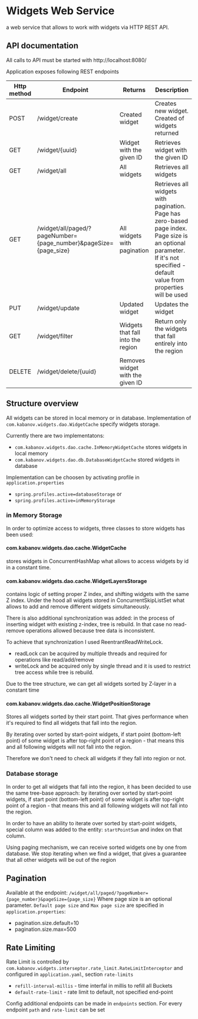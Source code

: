 # Widgets Web Service
a web service that allows to work with widgets via HTTP REST API.

## API documentation
All calls to API must be started with http://localhost:8080/

Application exposes following REST endpoints

| Http method | Endpoint               | Returns                            | Description                                                                |
|-------------|------------------------|------------------------------------|----------------------------------------------------------------------------|
| POST        | /widget/create         | Created widget                     | Creates new widget. Created of widgets returned                            |
| GET         | /widget/{uuid}         | Widget with the given ID           | Retrieves widget with the given ID                                         |
| GET         | /widget/all            | All widgets                        | Retrieves all widgets                                                      |
| GET         | /widget/all/paged/?pageNumber={page_number}&pageSize={page_size}     | All widgets with pagination        | Retrieves all widgets with pagination. Page has zero-based page index. Page size is an optional parameter. If it's not specified - default value from properties will be used    |
| PUT         | /widget/update         | Updated widget                     | Updates the widget                                                         |
| GET         | /widget/filter         | Widgets that fall into the region  | Return only the widgets that fall entirely into the region                 |
| DELETE      | /widget/delete/{uuid}  | Removes widget with the given ID   |                                                                            |

## Structure overview 
All widgets can be stored in local memory or in database. Implementation of `com.kabanov.widgets.dao.WidgetCache` specify widgets storage.

Currently there are two implementatons: 
 - `com.kabanov.widgets.dao.cache.InMemoryWidgetCache` stores widgets in local memory
 - `com.kabanov.widgets.dao.db.DatabaseWidgetCache` stored widgets in database
 
 Implementation can be choosen by activating profile in `application.properties`
 
- `spring.profiles.active=databaseStorage`
or
- `spring.profiles.active=inMemoryStorage`

### in Memory Storage
In order to optimize access to widgets, three classes to store widgets has been used: 

#### com.kabanov.widgets.dao.cache.WidgetCache 
stores widgets in ConcurrentHashMap what allows to access widgets by id in a constant time.

#### com.kabanov.widgets.dao.cache.WidgetLayersStorage 
contains logic of setting proper Z index, and shifting widgets with the same Z index. Under the hood all widgets
stored in ConcurrentSkipListSet what allows to add and remove different widgets simultaneously. 

There is also additional synchronization was added: in the process of inserting widget with existing z-index, 
tree is rebuild. In that case no read-remove operations allowed because tree data is inconsistent. 

To achieve that synchronization I used ReentrantReadWriteLock. 
 - readLock can be acquired by multiple threads and required for operations like read/add/remove
 - writeLock and be acquired only by single thread and it is used to restrict tree access while tree is rebuild.
 
Due to the tree structure, we can get all widgets sorted by Z-layer in a constant time     

#### com.kabanov.widgets.dao.cache.WidgetPositionStorage 
Stores all widgets sorted by their start point. 
That gives performance when it's required to find all widgets that fall into the region. 

By iterating over sorted by start-point widgets, if start point (bottom-left point) of some widget is after top-right
point of a region - that means this and all following widgets will not fall into the region. 

Therefore we don't need to check all widgets if they fall into region or not.    

### Database storage
In order to get all widgets that fall into the region, it has been decided to use the same tree-base approach: by iterating over sorted by start-point widgets, if start point (bottom-left point) of some widget is after top-right point of a region - that means this and all following widgets will not fall into the region.

In order to have an ability to iterate over sorted by start-point widgets, special column was added to the entity: `startPointSum` and index on that column.

Using paging mechanism, we can receive sorted widgets one by one from database. We stop iterating when we find a widget, that gives a guarantee that all other widgets will be out of the region

## Pagination
Available at the endpoint: `/widget/all/paged/?pageNumber={page_number}&pageSize={page_size}`
Where page size is an optional parameter. 
`Default page size` and `Max page size` are specified in `application.properties`: 
 - pagination.size.default=10
 - pagination.size.max=500

## Rate Limiting
Rate Limit is controlled by `com.kabanov.widgets.interseptor.rate_limit.RateLimitInterceptor` and configured in `application.yaml`, section `rate-limits`
 - `refill-interval-millis` - time interfal in millis to refill all Buckets
 - `default-rate-limit` - rate limit to default, not specified end-point
 
 Config additional endpoints can be made in `endpoints` section. For every endpoint `path` and `rate-limit` can be set
 
